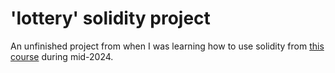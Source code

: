 # 'lottery' solidity project

An unfinished project from when I was learning how to use solidity from [this course](https://www.udemy.com/course/ethereum-and-solidity-the-complete-developers-guide) during mid-2024.